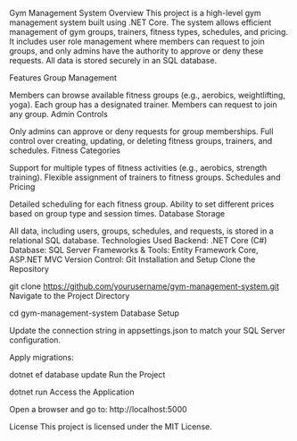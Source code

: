 Gym Management System
Overview
This project is a high-level gym management system built using .NET Core. The system allows efficient management of gym groups, trainers, fitness types, schedules, and pricing. It includes user role management where members can request to join groups, and only admins have the authority to approve or deny these requests. All data is stored securely in an SQL database.

Features
Group Management

Members can browse available fitness groups (e.g., aerobics, weightlifting, yoga).
Each group has a designated trainer.
Members can request to join any group.
Admin Controls

Only admins can approve or deny requests for group memberships.
Full control over creating, updating, or deleting fitness groups, trainers, and schedules.
Fitness Categories

Support for multiple types of fitness activities (e.g., aerobics, strength training).
Flexible assignment of trainers to fitness groups.
Schedules and Pricing

Detailed scheduling for each fitness group.
Ability to set different prices based on group type and session times.
Database Storage

All data, including users, groups, schedules, and requests, is stored in a relational SQL database.
Technologies Used
Backend: .NET Core (C#)
Database: SQL Server
Frameworks & Tools: Entity Framework Core, ASP.NET MVC
Version Control: Git
Installation and Setup
Clone the Repository


git clone https://github.com/yourusername/gym-management-system.git
Navigate to the Project Directory

cd gym-management-system
Database Setup

Update the connection string in appsettings.json to match your SQL Server configuration.

Apply migrations:


dotnet ef database update
Run the Project



dotnet run
Access the Application

Open a browser and go to:
http://localhost:5000

License
This project is licensed under the MIT License.
